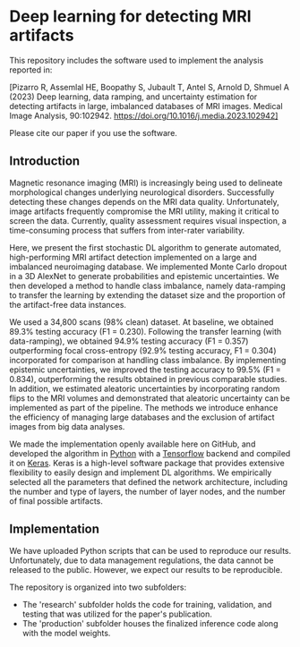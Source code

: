 # Deep learning for detecting MRI artifacts

This repository includes the software used to implement the analysis reported in:

[Pizarro R, Assemlal HE, Boopathy S, Jubault T, Antel S, Arnold D, Shmuel A (2023) Deep learning, data ramping, and uncertainty estimation for detecting artifacts in large, imbalanced databases of MRI images. Medical Image Analysis, 90:102942. https://doi.org/10.1016/j.media.2023.102942]

Please cite our paper if you use the software.

## Introduction
Magnetic resonance imaging (MRI) is increasingly being used to delineate morphological changes underlying neurological disorders. Successfully detecting these changes depends on the MRI data quality. Unfortunately, image artifacts frequently compromise the MRI utility, making it critical to screen the data. Currently, quality assessment requires visual inspection, a time-consuming process that suffers from inter-rater variability. 

Here, we present the first stochastic DL algorithm to generate automated, high-performing MRI artifact detection implemented on a large and imbalanced neuroimaging database. We implemented Monte Carlo dropout in a 3D AlexNet to generate probabilities and epistemic uncertainties. We then developed a method to handle class imbalance, namely data-ramping to transfer the learning by extending the dataset size and the proportion of the artifact-free data instances. 

We used a 34,800 scans (98% clean) dataset. At baseline, we obtained 89.3% testing accuracy (F1 = 0.230). Following the transfer learning (with data-ramping), we obtained 94.9% testing accuracy (F1 = 0.357) outperforming focal cross-entropy (92.9% testing accuracy, F1 = 0.304) incorporated for comparison at handling class imbalance. By implementing epistemic uncertainties, we improved the testing accuracy to 99.5% (F1 = 0.834), outperforming the results obtained in previous comparable studies. In addition, we estimated aleatoric uncertainties by incorporating random flips to the MRI volumes and demonstrated that aleatoric uncertainty can be implemented as part of the pipeline. The methods we introduce enhance the efficiency of managing large databases and the exclusion of artifact images from big data analyses.

We made the implementation openly available here on GitHub, and developed the algorithm in [Python](https://www.python.org) with a [Tensorflow](https://www.tensorflow.org/) backend and compiled it on [Keras](https://keras.io).  Keras is a high-level software package that provides extensive flexibility to easily design and implement DL algorithms.  We empirically selected all the parameters that defined the network architecture, including the number and type of layers, the number of layer nodes, and the number of final possible artifacts.  

## Implementation
We have uploaded Python scripts that can be used to reproduce our results.  Unfortunately, due to data management regulations, the data cannot be released to the public. However, we expect our results to be reproducible.  

The repository is organized into two subfolders:
* The 'research' subfolder holds the code for training, validation, and testing that was utilized for the paper's publication.
* The 'production' subfolder houses the finalized inference code along with the model weights.
